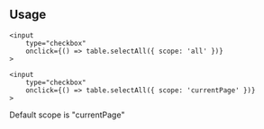 

## Usage

```svelte
<input 
    type="checkbox" 
    onclick={() => table.selectAll({ scope: 'all' })}
>

<input 
    type="checkbox" 
    onclick={() => table.selectAll({ scope: 'currentPage' })}
>
```

Default scope is "currentPage"
